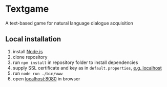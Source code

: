 # Textgame
A text-based game for natural language dialogue acquisition
## Local installation
1. install [Node.js](https://nodejs.org)
2. clone repository
3. run `npm install` in repository folder to install dependencies
4. supply SSL certificate and key as in `default.properties`, [e.g. localhost](https://letsencrypt.org/docs/certificates-for-localhost/)
5. run `node run ./bin/www`
6. open [localhost:8080](http://localhost:8080) in browser